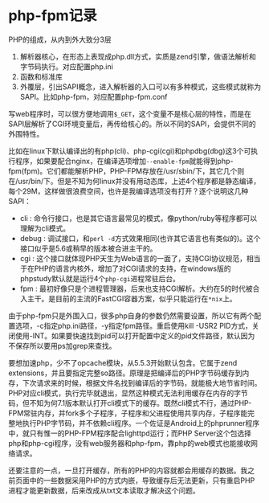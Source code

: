 # php-fpm记录

PHP的组成，从内到外大致分3层

1. 解析器核心，在形态上表现成php.dll方式，实质是zend引擎，做语法解析和字节码执行。对应配置php.ini
2. 函数和标准库
3. 外覆层，引出SAPI概念，进入解析器的入口可以有多种模式，这些模式就称为SAPI。比如php-fpm，对应配置php-fpm.conf

写web程序时，可以很方便地调用`$_GET`，这个变量不是核心层的特性，而是在SAPI层解析了CGI环境变量后，再传给核心的。所以不同的SAPI，会提供不同的外围特性。

比如在linux下默认编译出的有php(cli)、php-cgi(cgi)和phpdbg(dbg)这3个可执行程序，如果要配合nginx，在编译选项增加`--enable-fpm`就能得到php-fpm(fpm)。它们都能解析PHP，PHP-FPM存放在/usr/sbin/下，其它几个则在/usr/bin/下。但是不知为何linux并没有用动态库，上述4个程序都是静态编译，每个29M，这样做很浪费空间，也许是我编译选项没有打开？逐个说明这几种SAPI：

* cli : 命令行接口，也是其它语言最常见的模式，像python/ruby等程序都可以理解为cli模式。
* debug : 调试接口，和`perl -d`方式效果相同(也许其它语言也有类似的)。这个接口似乎是5.6或稍早的版本被合进主干的。
* cgi : 这个接口就体现PHP天生为Web语言的一面了，支持CGI协议规范，相当于在PHP的语言内核外，增加了对CGI请求的支持，在windows版的phpstudy默认就是运行4个`php-cgi`进程常驻后台。
* fpm : 最初好像只是个进程管理器，后来也支持CGI解析。大约在5的时代被合入主干。是目前的主流的FastCGI容器方案，似乎只能运行在`*nix`上。

由于php-fpm只是外围入口，很多php自身的参数仍然需要设置，所以它有两个配置选项，-c指定php.ini路径，-y指定fpm路径。重启使用kill -USR2 PID方式，关闭使用-INT。如果要快速找到pid可以打开配置中定义的pid文件路径，默认因为不保存所以要用ps加grep来查找。

要想加速php，少不了opcache模块，从5.5.3开始默认包含。它属于zend extensions，并且要指定完整so路径。原理是把编译后的PHP字节码缓存到内存，下次请求来的时候，根据文件名找到编译后的字节码，就能极大地节省时间。PHP对应cli模式，执行完毕就退出，显然这种模式无法利用缓存在内存的字节码，但不知为何7.1版本默认打开cli模式下的缓存。既然cli模式不行，通过PHP-FPM常驻内存，并fork多个子程序，子程序和父进程使用共享内存，子程序能完整地执行PHP字节码，并不依赖cli程序。一个佐证是Android上的phprunner程序中，就只有惟一的PHP-FPM程序配合lighttpd运行；而PHP Server这个包选择php和php-cgi程序，没有web服务器和php-fpm，靠php的web模式也能接收网络请求。

还要注意的一点，一旦打开缓存，所有的PHP的内容就都会用缓存的数据。我之前页面中的一些数据采用PHP的方式内嵌，导致缓存后无法更新，只有重启PHP进程才能更新数据，后来改成从txt文本读取才解决这个问题。